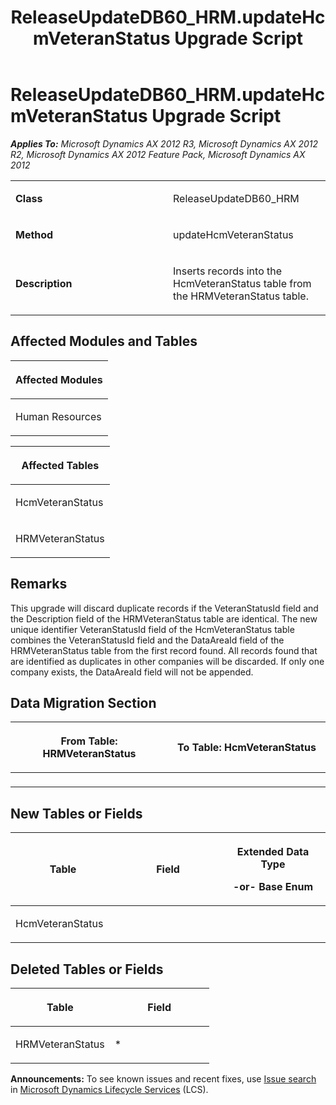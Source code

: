 ﻿---
title: ReleaseUpdateDB60_HRM.updateHcmVeteranStatus Upgrade Script
TOCTitle: ReleaseUpdateDB60_HRM.updateHcmVeteranStatus Upgrade Script
ms:assetid: b14d8c1f-d246-c72a-8d58-a63940f55b7f
ms:mtpsurl: https://msdn.microsoft.com/en-us/library/JJ736885(v=AX.60)
ms:contentKeyID: 49710570
ms.date: 05/18/2015
mtps_version: v=AX.60
---

# ReleaseUpdateDB60\_HRM.updateHcmVeteranStatus Upgrade Script 


_**Applies To:** Microsoft Dynamics AX 2012 R3, Microsoft Dynamics AX 2012 R2, Microsoft Dynamics AX 2012 Feature Pack, Microsoft Dynamics AX 2012_

<table>
<colgroup>
<col style="width: 50%" />
<col style="width: 50%" />
</colgroup>
<tbody>
<tr class="odd">
<td><p><strong>Class</strong></p></td>
<td><p>ReleaseUpdateDB60_HRM</p></td>
</tr>
<tr class="even">
<td><p><strong>Method</strong></p></td>
<td><p>updateHcmVeteranStatus</p></td>
</tr>
<tr class="odd">
<td><p><strong>Description</strong></p></td>
<td><p>Inserts records into the HcmVeteranStatus table from the HRMVeteranStatus table.</p></td>
</tr>
</tbody>
</table>


## Affected Modules and Tables

<table>
<colgroup>
<col style="width: 100%" />
</colgroup>
<thead>
<tr class="header">
<th><p>Affected Modules</p></th>
</tr>
</thead>
<tbody>
<tr class="odd">
<td><p>Human Resources</p></td>
</tr>
</tbody>
</table>


<table>
<colgroup>
<col style="width: 100%" />
</colgroup>
<thead>
<tr class="header">
<th><p>Affected Tables</p></th>
</tr>
</thead>
<tbody>
<tr class="odd">
<td><p>HcmVeteranStatus</p></td>
</tr>
<tr class="even">
<td><p>HRMVeteranStatus</p></td>
</tr>
</tbody>
</table>


## Remarks

This upgrade will discard duplicate records if the VeteranStatusId field and the Description field of the HRMVeteranStatus table are identical. The new unique identifier VeteranStatusId field of the HcmVeteranStatus table combines the VeteranStatusId field and the DataAreaId field of the HRMVeteranStatus table from the first record found. All records found that are identified as duplicates in other companies will be discarded. If only one company exists, the DataAreaId field will not be appended.

## Data Migration Section

<table>
<colgroup>
<col style="width: 50%" />
<col style="width: 50%" />
</colgroup>
<thead>
<tr class="header">
<th><p>From Table: HRMVeteranStatus</p></th>
<th><p>To Table: HcmVeteranStatus</p></th>
</tr>
</thead>
<tbody>
<tr class="odd">
<td><p></p></td>
<td><p></p></td>
</tr>
</tbody>
</table>


## New Tables or Fields

<table>
<colgroup>
<col style="width: 33%" />
<col style="width: 33%" />
<col style="width: 33%" />
</colgroup>
<thead>
<tr class="header">
<th><p>Table</p></th>
<th><p>Field</p></th>
<th><p>Extended Data Type</p>
<p>-or- Base Enum</p></th>
</tr>
</thead>
<tbody>
<tr class="odd">
<td><p>HcmVeteranStatus</p></td>
<td><p></p></td>
<td><p></p></td>
</tr>
</tbody>
</table>


## Deleted Tables or Fields

<table>
<colgroup>
<col style="width: 50%" />
<col style="width: 50%" />
</colgroup>
<thead>
<tr class="header">
<th><p>Table</p></th>
<th><p>Field</p></th>
</tr>
</thead>
<tbody>
<tr class="odd">
<td><p>HRMVeteranStatus</p></td>
<td><p>*</p></td>
</tr>
</tbody>
</table>

  
**Announcements:** To see known issues and recent fixes, use [Issue search](http://go.microsoft.com/fwlink/?linkid=389258) in [Microsoft Dynamics Lifecycle Services](http://go.microsoft.com/fwlink/?linkid=306505) (LCS).

